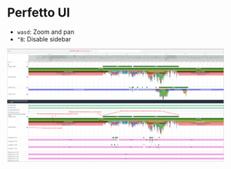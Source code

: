 # Perfetto UI

- `wasd`: Zoom and pan
- `^B`: Disable sidebar

![Perfetto UI](assets/perfetto-ui.png)
